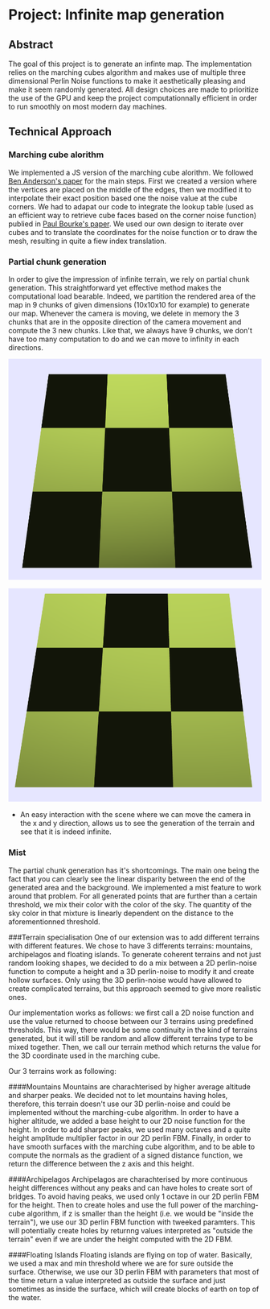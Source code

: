 # Project: Infinite map generation

## Abstract
The goal of this project is to generate an infinte map. The implementation relies on the marching cubes algorithm and makes use of multiple three dimensional Perlin Noise functions to make it aesthetically pleasing and make it seem randomly generated. All design choices are made to prioritize the use of the GPU and keep the project computationnally efficient in order to run smoothly on most modern day machines.

## Technical Approach

### Marching cube alorithm

We implemented a JS version of the marching cube alorithm. We followed [Ben Anderson's paper](https://www.cs.carleton.edu/cs_comps/0405/shape/marching_cubes.html) for the main steps. First we created a version where the vertices are placed on the middle of the edges, then we modified it to interpolate their exact position based one the noise value at the cube corners. We had to adapat our code to integrate the lookup table (used as an efficient way to retrieve cube faces based on the corner noise function) publied in [Paul Bourke's paper](http://paulbourke.net/geometry/polygonise/). We used our own design to iterate over cubes and to translate the coordinates for the noise function or to draw the mesh, resulting in quite a fiew index translation.

### Partial chunk generation

In order to give the impression of infinite terrain, we rely on partial chunk generation. This straightforward yet effective method makes the computational load bearable. Indeed, we partition the rendered area of the map in 9 chunks of given dimensions (10x10x10 for example) to generate our map. Whenever the camera is moving, we delete in memory the 3 chunks that are in the opposite direction of the camera movement and compute the 3 new chunks. Like that, we always have 9 chunks, we don't have too many computation to do and we can move to infinity in each directions.

![Original plane chunks](proposal_template/images/plane1.png)

![Plane chunks generated by moving up](proposal_template/images/plane2.png)

- An easy interaction with the scene where we can move the camera in the x and y direction, allows us to see the generation of the terrain and see that it is indeed infinite.

### Mist
The partial chunk generation has it's shortcomings. The main one being the fact that you can clearly see the linear disparity between the end of the generated area and the background. We implemented a mist feature to work around that problem. For all generated points that are further than a certain threshold, we mix their color with the color of the sky. The quantity of the sky color in that mixture is linearly dependent on the distance to the aforementionned threshold.

###Terrain specialisation
One of our extension was to add different terrains with different features. We chose to have 3 differents terrains: mountains, archipelagos and floating islands. To generate coherent terrains and not just random looking shapes, we decided to do a mix between a 2D perlin-noise function to compute a height and a 3D perlin-noise to modify it and create hollow surfaces. Only using the 3D perlin-noise would have allowed to create complicated terrains, but this approach seemed to give more realistic ones.

Our implementation works as follows: we first call a 2D noise function and use the value returned to choose between our 3 terrains using predefined thresholds. This way, there would be some continuity in the kind of terrains generated, but it will still be random and allow different terrains type to be mixed together. Then, we call our terrain method which returns the value for the 3D coordinate used in the marching cube.

Our 3 terrains work as following:

####Mountains
Mountains are charachterised by higher average altitude and sharper peaks. We decided not to let mountains having holes, therefore, this terrain doesn't use our 3D perlin-noise and could be implemented without the marching-cube algorithm. In order to have a higher altitude, we added a base height to our 2D noise function for the height. In order to add sharper peaks, we used many octaves and a quite height amplitude multiplier factor in our 2D perlin FBM. Finally, in order to have smooth surfaces with the marching cube algorithm, and to be able to compute the normals as the gradient of a signed distance function, we return the difference between the z axis and this height.

####Archipelagos
Archipelagos are charachterised by more continuous height differences without any peaks and can have holes to create sort of bridges. To avoid having peaks, we used only 1 octave in our 2D perlin FBM for the height. Then to create holes and use the full power of the marching-cube algorithm, if z is smaller than the height (i.e. we would be "inside the terrain"), we use our 3D perlin FBM function with tweeked paramters. This will potentially create holes by returnng values interpreted as "outside the terrain" even if we are under the height computed with the 2D FBM.

####Floating Islands
Floating islands are flying on top of water. Basically, we used a max and min threshold where we are for sure outside the surface. Otherwise, we use our 3D perlin FBM with parameters that most of the time return a value interpreted as outside the surface and just sometimes as inside the surface, which will create blocks of earth on top of the water.

